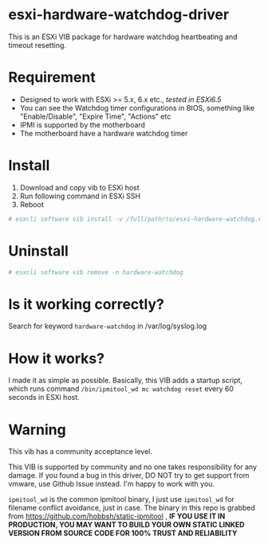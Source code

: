 # esxi-hardware-watchdog-driver

This is an ESXi VIB package for hardware watchdog heartbeating and timeout resetting.

Requirement
===========

* Designed to work with ESXi >= 5.x, 6.x etc., *tested in ESXi6.5*
* You can see the Watchdog timer configurations in BIOS, something like "Enable/Disable", "Expire Time", "Actions" etc
* IPMI is supported by the motherboard
* The motherboard have a hardware watchdog timer

Install
=======

1. Download and copy vib to ESXi host
2. Run following command in ESXi SSH
3. Reboot

```bash
# esxcli software vib install -v /full/path/to/esxi-hardware-watchdog.vib -f
```

Uninstall
=========

```bash
# esxcli software vib remove -n hardware-watchdog
```

Is it working correctly?
========================

Search for keyword `hardware-watchdog` in /var/log/syslog.log


How it works?
=============

I made it as simple as possible. Basically, this VIB adds a startup script, which runs command `/bin/ipmitool_wd mc watchdog reset` every 60 seconds in ESXi host.

Warning
=======

This vib has a community acceptance level.

This VIB is supported by community and no one takes responsibility for any damage. If you found a bug in this driver, DO NOT try to get support from vmware, use Github Issue instead. I'm happy to work with you.

`ipmitool_wd` is the common ipmitool binary, I just use `ipmitool_wd` for filename conflict avoidance, just in case. The binary in this repo is grabbed from https://github.com/hobbsh/static-ipmitool , **IF YOU USE IT IN PRODUCTION, YOU MAY WANT TO BUILD YOUR OWN STATIC LINKED VERSION FROM SOURCE CODE FOR 100% TRUST AND RELIABILITY**
